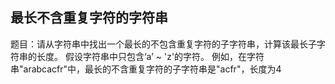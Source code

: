 ## 最长不含重复字符的字符串
题目：请从字符串中找出一个最长的不包含重复字符的子字符串，计算该最长子字符串的长度。
假设字符串中只包含‘a’ ~ 'z'的字符。
例如，在字符串"arabcacfr"中，最长的不含重复字符的子字符串是"acfr"，长度为4